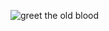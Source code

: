 ![greet the old blood](https://media.giphy.com/media/xT9IgOwvLOnpYCCwkU/giphy.gif)


<!--

![crushed to meet you](https://media.giphy.com/media/xULW8s1B0AG0Upi83C/giphy.gif)

**Zaeche/Zaeche** is a ✨ _special_ ✨ repository because its `README.md` (this file) appears on your GitHub profile.

Here are some ideas to get you started:

- 🔭 I’m currently working on ...
- 🌱 I’m currently learning ...
- 👯 I’m looking to collaborate on ...
- 🤔 I’m looking for help with ...
- 💬 Ask me about ...
- 📫 How to reach me: ...
- 😄 Pronouns: ...
- ⚡ Fun fact: ...
-->
